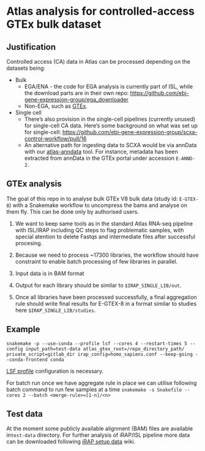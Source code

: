 # Atlas analysis for controlled-access GTEx bulk dataset

## Justification
Controlled access (CA) data in Atlas can be processed depending on the datasets being:
- Bulk
  - EGA/ENA - the code for EGA analysis is currently part of ISL, while the download parts are in their own repo: https://github.com/ebi-gene-expression-group/ega_downloader
  - Non-EGA, such as [GTEx](https://gtexportal.org/home/datasets).
- Single cell
  - There’s also provision in the single-cell pipelines (currently unused) for single-cell CA data. Here’s some background on what was set up for single-cell: https://github.com/ebi-gene-expression-group/scxa-control-workflow/pull/16
  - An alternative path for ingesting data to SCXA would be via annData with our [atlas-anndata](https://github.com/ebi-gene-expression-group/atlas-anndata) tool. For instance, metadata has been extracted from annData in the GTEx portal under accession `E-ANND-2`.

## GTEx analysis
The goal of this repo in to analyse bulk GTEx V8 bulk data (study id: `E-GTEX-8`) with a Snakemake workflow to uncompress the bams and analyse on them fly. This can be done only by authorised users. 

1. We want to keep same tools as in the standard Atlas RNA-seq pipeline with ISL/IRAP including QC steps to flag problematic samples, with special atention to delete Fastqs and intermediate files after successful procesing.

2. Because we need to process ~17300 libraries, the workflow should have constraint to enable batch processing of few libraries in parallel. 

3. Input data is in BAM format

4. Output for each library should be similar to `$IRAP_SINGLE_LIB/out`.

5. Once all libraries have been processed successfully, a final aggregation rule should write final results for E-GTEX-8 in a format similar to studies here `$IRAP_SINGLE_LIB/studies`.

## Example
`snakemake -p --use-conda --profile lsf --cores 4 --restart-times 5 --config input_path=test-data atlas_gtex_root=/repo_directory_path/ private_script=gitlab_dir irap_config=homo_sapiens.conf --keep-going --conda-frontend conda`

[LSF profile](https://github.com/Snakemake-Profiles/lsf) configuration is necessary.

For batch run once we have aggregate rule in place we can utilise following batch command to run few samples at a time
`snakemake -s Snakefile --cores 2 --batch <merge-rule>=[1-n]/<n>`

## Test data
At the moment some publicly available alignment (BAM) files are available in`test-data` directory. For further analysis of iRAP/ISL pipeline more data can be downloaded following [iRAP setup data](https://github.com/nunofonseca/irap/wiki/7-Quick-Example#setup-the-data) wiki.

